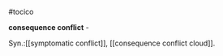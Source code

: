 #tocico

<b>consequence conflict</b> - 


Syn.:[[symptomatic conflict]], [[consequence conflict cloud]]. 



